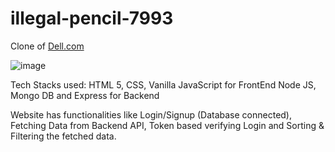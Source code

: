 # illegal-pencil-7993

Clone of [Dell.com](https://snazzy-gelato-c02112.netlify.app/)

![image](https://user-images.githubusercontent.com/112754832/214644853-f5f18f96-af37-4580-afef-905d6390368f.png)


Tech Stacks used: 
HTML 5, CSS, Vanilla JavaScript for FrontEnd
Node JS, Mongo DB and Express for Backend

Website has functionalities like 
Login/Signup (Database connected), 
Fetching Data from Backend API, 
Token based verifying Login and Sorting & Filtering the fetched data.
